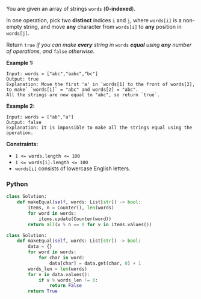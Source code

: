 You are given an array of strings  `words`  (**0-indexed**).

In one operation, pick two  **distinct**  indices  `i`  and  `j`, where  `words[i]`  is a non-empty string, and move  **any**  character from  `words[i]`  to  **any**  position in  `words[j]`.

Return  `true`  _if you can make **every**  string in_ `words` _**equal** using  **any**  number of operations_, _and_ `false`  _otherwise_.

**Example 1:**
```
Input: words = ["abc","aabc","bc"]
Output: true
Explanation: Move the first 'a' in `words[1] to the front of words[2],
to make` `words[1]` = "abc" and words[2] = "abc".
All the strings are now equal to "abc", so return `true`.
```

**Example 2:**
```
Input: words = ["ab","a"]
Output: false
Explanation: It is impossible to make all the strings equal using the operation.
```

**Constraints:**

-   `1 <= words.length <= 100`
-   `1 <= words[i].length <= 100`
-   `words[i]`  consists of lowercase English letters.


### Python
```python
class Solution:
    def makeEqual(self, words: List[str]) -> bool:
        items, n = Counter(), len(words)
        for word in words:
            items.update(Counter(word))
        return all(v % n == 0 for v in items.values())
```

```python
class Solution:
    def makeEqual(self, words: List[str]) -> bool:
        data = {}
        for word in words:
            for char in word:
                data[char] = data.get(char, 0) + 1
        words_len = len(words)
        for v in data.values():
            if v % words_len != 0:
                return False
        return True
```
